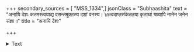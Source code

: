 +++
secondary_sources = [ "MSS_1334",]
jsonClass = "Subhaashita"
text = "अनायि देशः कतमस्त्वयाद्य वसन्तमुक्तस्य दशां वनस्य।  \nत्वदाप्तसंकेततया कृतार्था श्रव्यापि नानेन जनेन संज्ञा॥"
title = "अनायि देशः"

+++

<details><summary>Text</summary>

अनायि देशः कतमस्त्वयाद्य वसन्तमुक्तस्य दशां वनस्य।  
त्वदाप्तसंकेततया कृतार्था श्रव्यापि नानेन जनेन संज्ञा॥
</details>
